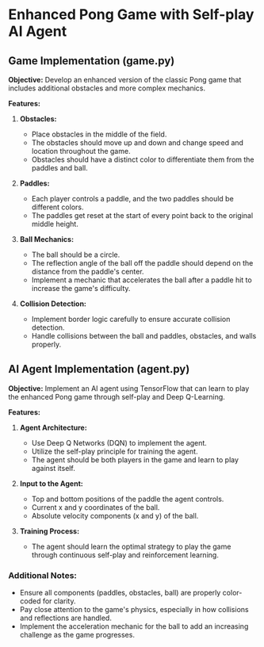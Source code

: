 # Enhanced Pong Game with Self-play AI Agent

## Game Implementation (game.py)

**Objective:**
Develop an enhanced version of the classic Pong game that includes additional obstacles and more complex mechanics.

**Features:**

1. **Obstacles:**
   - Place obstacles in the middle of the field.
   - The obstacles should move up and down and change speed and location throughout the game.
   - Obstacles should have a distinct color to differentiate them from the paddles and ball.

2. **Paddles:**
   - Each player controls a paddle, and the two paddles should be different colors.
   - The paddles get reset at the start of every point back to the original middle height.

3. **Ball Mechanics:**
   - The ball should be a circle.
   - The reflection angle of the ball off the paddle should depend on the distance from the paddle's center.
   - Implement a mechanic that accelerates the ball after a paddle hit to increase the game's difficulty.

4. **Collision Detection:**
   - Implement border logic carefully to ensure accurate collision detection.
   - Handle collisions between the ball and paddles, obstacles, and walls properly.

## AI Agent Implementation (agent.py)

**Objective:**
Implement an AI agent using TensorFlow that can learn to play the enhanced Pong game through self-play and Deep Q-Learning.

**Features:**

1. **Agent Architecture:**
   - Use Deep Q Networks (DQN) to implement the agent.
   - Utilize the self-play principle for training the agent.
   - The agent should be both players in the game and learn to play against itself.

2. **Input to the Agent:**
   - Top and bottom positions of the paddle the agent controls.
   - Current x and y coordinates of the ball.
   - Absolute velocity components (x and y) of the ball.

3. **Training Process:**
   - The agent should learn the optimal strategy to play the game through continuous self-play and reinforcement learning.
  
### Additional Notes:
- Ensure all components (paddles, obstacles, ball) are properly color-coded for clarity.
- Pay close attention to the game's physics, especially in how collisions and reflections are handled.
- Implement the acceleration mechanic for the ball to add an increasing challenge as the game progresses.

